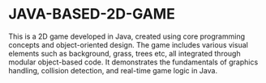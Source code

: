 # JAVA-BASED-2D-GAME
This is a 2D game developed in Java, created using core programming concepts and object-oriented design. The game includes various visual elements such as background, grass, trees etc, all integrated through modular object-based code. It demonstrates the fundamentals of graphics handling, collision detection, and real-time game logic in Java.
